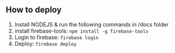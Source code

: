
## How to deploy

1. Install NODEJS & run the following commands in /docs folder
2. install firebase-tools: `npm install -g firebase-tools`
3. Login to firebase: `firebase login`
4. Deploy: `firebase deploy`